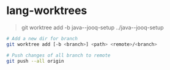 # lang-worktrees

> git worktree add -b java--jooq-setup ../java--jooq-setup

```bash
# Add a new dir for branch
git worktree add [-b <branch>] <path> <remote>/<branch>

# Push changes of all branch to remote
git push --all origin
```
